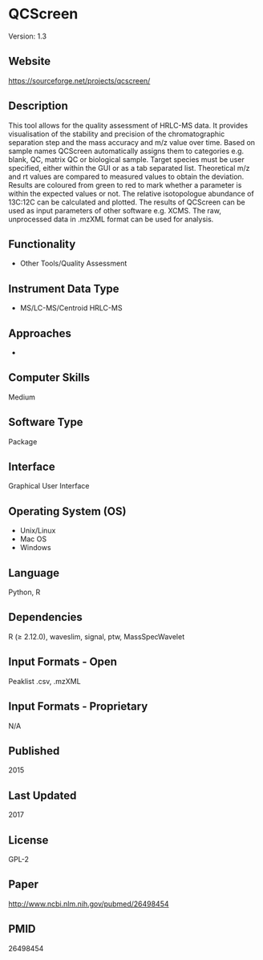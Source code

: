 # QCScreen
Version: 1.3

## Website
https://sourceforge.net/projects/qcscreen/

## Description
This tool allows for the quality assessment of HRLC-MS data. It provides visualisation of the stability and precision of the chromatographic separation step and the mass accuracy and m/z value over time. Based on sample names QCScreen automatically assigns them to categories e.g. blank, QC, matrix QC or biological sample. Target species must be user specified, either within the GUI or as a tab separated list. Theoretical m/z and rt values are compared to measured values to obtain the deviation. Results are coloured from green to red to mark whether a parameter is within the expected values or not. The relative isotopologue abundance of 13C:12C can be calculated and plotted. The results of QCScreen can be used as input parameters of other software e.g. XCMS. The raw, unprocessed data in .mzXML format can be used for analysis.

## Functionality
- Other Tools/Quality Assessment

## Instrument Data Type
- MS/LC-MS/Centroid HRLC-MS

## Approaches
-

## Computer Skills
Medium

## Software Type
Package

## Interface
Graphical User Interface

## Operating System (OS)
- Unix/Linux
- Mac OS
- Windows

## Language
Python, R

## Dependencies
R (≥ 2.12.0), waveslim, signal, ptw, MassSpecWavelet

## Input Formats - Open
Peaklist .csv, .mzXML

## Input Formats - Proprietary
N/A

## Published
2015

## Last Updated
2017

## License
GPL-2

## Paper
http://www.ncbi.nlm.nih.gov/pubmed/26498454

## PMID
26498454
